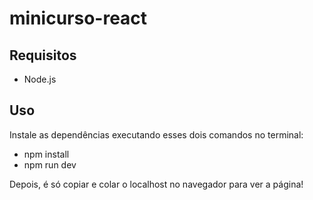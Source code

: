 # minicurso-react
<h2>Requisitos</h2>
<ul>
  <li>Node.js</li>
</ul>

<h2>Uso</h2>
<p>Instale as dependências executando esses dois comandos no terminal:</p>
<ul>
  <li>npm install</li>
  <li>npm run dev</li>
</ul>
<p>Depois, é só copiar e colar o localhost no navegador para ver a página!</p>

